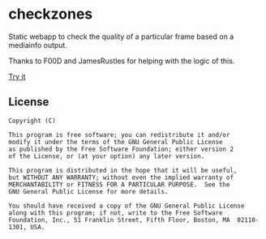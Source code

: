 # checkzones
Static webapp to check the quality of a particular frame based on a mediainfo output.

Thanks to F00D and JamesRustles for helping with the logic of this.

[Try it](http://lb.soupwhale.com/checkzones)

## License
```
Copyright (C)

This program is free software; you can redistribute it and/or
modify it under the terms of the GNU General Public License
as published by the Free Software Foundation; either version 2
of the License, or (at your option) any later version.

This program is distributed in the hope that it will be useful,
but WITHOUT ANY WARRANTY; without even the implied warranty of
MERCHANTABILITY or FITNESS FOR A PARTICULAR PURPOSE.  See the
GNU General Public License for more details.

You should have received a copy of the GNU General Public License
along with this program; if not, write to the Free Software
Foundation, Inc., 51 Franklin Street, Fifth Floor, Boston, MA  02110-1301, USA.
```
